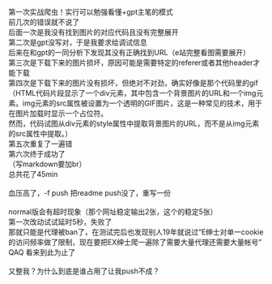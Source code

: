 第一次实战爬虫！实行可以勉强看懂+gpt主笔的模式<br>
前几次的错误就不说了<br>
后面一次是我没有找到图片的对应代码且没有完整展开<br>
第二次是gpt没写对，于是我要求给调试信息<br>
后来在和gpt的一同分析下发现其没有正确找到URL（e站完整看图需要展开）<br>
第三次是下载下来的图片损坏，原因可能是需要特定的referer或者其他header才能下载<br>
第四次是下载下来的图片没有损坏，但绝对不对劲，确实好像是那个代码里的gif（HTML代码片段显示了一个div元素，其中包含一个背景图片的URL和一个img元素。img元素的src属性被设置为一个透明的GIF图片，这是一种常见的技术，用于在图片加载时显示一个占位符。<br>
然而，代码试图从div元素的style属性中提取背景图片的URL，而不是从img元素的src属性中提取。）<br>
第五次重复了一遍错<br>
第六次终于成功了<br>
（写markdown要加br）<br>
总共花了45min<br>
<br>
血压高了，-f push 把readme push没了，重写一份<br>
<br>
normal版会有超时现象（那个网址稳定输出2张，这个的稳定5张）<br>
第一次改动试试延时5秒，失败了<br>
那就只能是代理被ban了，在测试完后也发现别人19年就说过“E绅士对单一cookie的访问频率做了限制，现在要把EX绅士爬一遍除了需要大量代理还需要大量帐号”<br>
QAQ 看来到此为止了<br>
<br>
又整我？为什么到底是谁占用了让我push不成？<br>
